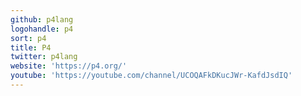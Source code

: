 ```yaml
---
github: p4lang
logohandle: p4
sort: p4
title: P4
twitter: p4lang
website: 'https://p4.org/'
youtube: 'https://youtube.com/channel/UCOQAFkDKucJWr-KafdJsdIQ'
---
```

